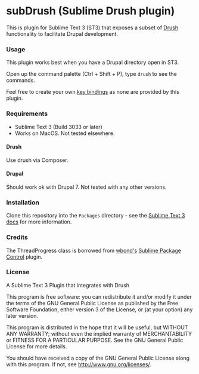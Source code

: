 subDrush (Sublime Drush plugin)
===============================

This is plugin for Sublime Text 3 (ST3) that exposes a subset of [Drush](https://drupal.org/project/drush) functionality to facilitate Drupal development.

### Usage

This plugin works best when you have a Drupal directory open in ST3.

Open up the command palette (Ctrl + Shift + P), type `drush` to see the commands.

Feel free to create your own [key bindings](http://docs.sublimetext.info/en/latest/reference/key_bindings.html) as none are provided by this plugin.

### Requirements

- Sublime Text 3 (Build 3033 or later)
- Works on MacOS.  Not tested elsewhere.

#### Drush

Use drush via Composer.

#### Drupal

Should work ok with Drupal 7. Not tested with any other versions.

### Installation

Clone this repository into the `Packages` directory - see the [Sublime Text 3 docs](http://www.sublimetext.com/docs/3/packages.html) for more information.

### Credits

The ThreadProgress class is borrowed from [wbond's](https://github.com/wbond) [Sublime Package Control](https://github.com/wbond/sublime_package_control) plugin.

### License

A Sublime Text 3 Plugin that integrates with Drush

This program is free software: you can redistribute it and/or modify
it under the terms of the GNU General Public License as published by
the Free Software Foundation, either version 3 of the License, or
(at your option) any later version.

This program is distributed in the hope that it will be useful,
but WITHOUT ANY WARRANTY; without even the implied warranty of
MERCHANTABILITY or FITNESS FOR A PARTICULAR PURPOSE.  See the
GNU General Public License for more details.

You should have received a copy of the GNU General Public License
along with this program.  If not, see <http://www.gnu.org/licenses/>.
